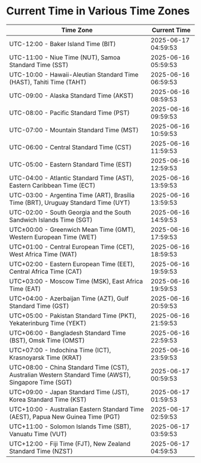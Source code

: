 # Current Time in Various Time Zones

| Time Zone | Current Time |
|-----------|--------------|
| UTC-12:00 - Baker Island Time (BIT) | 2025-06-17 04:59:53 |
| UTC-11:00 - Niue Time (NUT), Samoa Standard Time (SST) | 2025-06-16 05:59:53 |
| UTC-10:00 - Hawaii-Aleutian Standard Time (HAST), Tahiti Time (TAHT) | 2025-06-16 06:59:53 |
| UTC-09:00 - Alaska Standard Time (AKST) | 2025-06-16 08:59:53 |
| UTC-08:00 - Pacific Standard Time (PST) | 2025-06-16 09:59:53 |
| UTC-07:00 - Mountain Standard Time (MST) | 2025-06-16 10:59:53 |
| UTC-06:00 - Central Standard Time (CST) | 2025-06-16 11:59:53 |
| UTC-05:00 - Eastern Standard Time (EST) | 2025-06-16 12:59:53 |
| UTC-04:00 - Atlantic Standard Time (AST), Eastern Caribbean Time (ECT) | 2025-06-16 13:59:53 |
| UTC-03:00 - Argentina Time (ART), Brasília Time (BRT), Uruguay Standard Time (UYT) | 2025-06-16 13:59:53 |
| UTC-02:00 - South Georgia and the South Sandwich Islands Time (SGT) | 2025-06-16 14:59:53 |
| UTC±00:00 - Greenwich Mean Time (GMT), Western European Time (WET) | 2025-06-16 17:59:53 |
| UTC+01:00 - Central European Time (CET), West Africa Time (WAT) | 2025-06-16 18:59:53 |
| UTC+02:00 - Eastern European Time (EET), Central Africa Time (CAT) | 2025-06-16 19:59:53 |
| UTC+03:00 - Moscow Time (MSK), East Africa Time (EAT) | 2025-06-16 19:59:53 |
| UTC+04:00 - Azerbaijan Time (AZT), Gulf Standard Time (GST) | 2025-06-16 20:59:53 |
| UTC+05:00 - Pakistan Standard Time (PKT), Yekaterinburg Time (YEKT) | 2025-06-16 21:59:53 |
| UTC+06:00 - Bangladesh Standard Time (BST), Omsk Time (OMST) | 2025-06-16 22:59:53 |
| UTC+07:00 - Indochina Time (ICT), Krasnoyarsk Time (KRAT) | 2025-06-16 23:59:53 |
| UTC+08:00 - China Standard Time (CST), Australian Western Standard Time (AWST), Singapore Time (SGT) | 2025-06-17 00:59:53 |
| UTC+09:00 - Japan Standard Time (JST), Korea Standard Time (KST) | 2025-06-17 01:59:53 |
| UTC+10:00 - Australian Eastern Standard Time (AEST), Papua New Guinea Time (PGT) | 2025-06-17 02:59:53 |
| UTC+11:00 - Solomon Islands Time (SBT), Vanuatu Time (VUT) | 2025-06-17 03:59:53 |
| UTC+12:00 - Fiji Time (FJT), New Zealand Standard Time (NZST) | 2025-06-17 04:59:53 |
